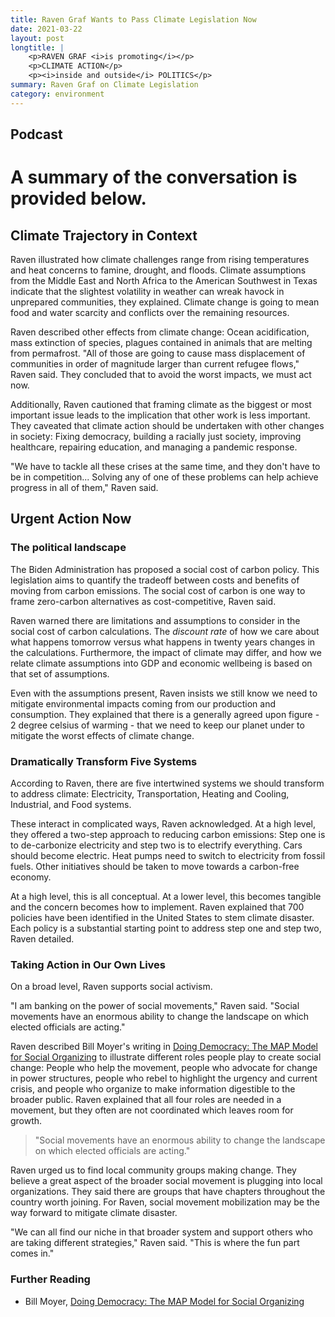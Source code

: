 ```yaml
---
title: Raven Graf Wants to Pass Climate Legislation Now
date: 2021-03-22
layout: post
longtitle: |
    <p>RAVEN GRAF <i>is promoting</i></p>
    <p>CLIMATE ACTION</p>
    <p><i>inside and outside</i> POLITICS</p>
summary: Raven Graf on Climate Legislation
category: environment
---
```


## Podcast
<div id="buzzsprout-player-8644724"></div>
<script src="https://www.buzzsprout.com/1795888/8644724-1-raven-graf-wants-to-pass-climate-legislation-now.js?container_id=buzzsprout-player-8644724&player=small" type="text/javascript" charset="utf-8"></script>

# A summary of the conversation is provided below.

## Climate Trajectory in Context
Raven illustrated how climate challenges range from rising temperatures and heat concerns to famine, drought, and floods. Climate assumptions from the Middle East and North Africa to the American Southwest in Texas indicate that the slightest volatility in weather can wreak havock in unprepared communities, they explained. Climate change is going to mean food and water scarcity and conflicts over the remaining resources.

Raven described other effects from climate change: Ocean acidification, mass extinction of species, plagues contained in animals that are melting from permafrost. "All of those are going to cause mass displacement of communities in order of magnitude larger than current refugee flows," Raven said. They concluded that to avoid the worst impacts, we must act now.

Additionally, Raven cautioned that framing climate as the biggest or most important issue leads to the implication that other work is less important. They caveated that climate action should be undertaken with other changes in society: Fixing democracy, building a racially just society, improving healthcare, repairing education, and managing a pandemic response.

"We have to tackle all these crises at the same time, and they don't have to be in competition... Solving any of one of these problems can help achieve progress in all of them," Raven said.

## Urgent Action Now
### The political landscape
The Biden Administration has proposed a social cost of carbon policy. This legislation aims to quantify the tradeoff between costs and benefits of moving from carbon emissions. The social cost of carbon is one way to frame zero-carbon alternatives as cost-competitive, Raven said.

Raven warned there are limitations and assumptions to consider in the social cost of carbon calculations. The <i>discount rate</i> of how we care about what happens tomorrow versus what happens in twenty years changes in the calculations. Furthermore, the impact of climate may differ, and how we relate climate assumptions into GDP and economic wellbeing is based on that set of assumptions.

Even with the assumptions present, Raven insists we still know we need to mitigate environmental impacts coming from our production and consumption. They explained that there is a generally agreed upon figure - 2 degree celsius of warming - that we need to keep our planet under to mitigate the worst effects of climate change.

### Dramatically Transform Five Systems
According to Raven, there are five intertwined systems we should transform to address climate: Electricity, Transportation, Heating and Cooling, Industrial, and Food systems.

These interact in complicated ways, Raven acknowledged. At a high level, they offered a two-step approach to reducing carbon emissions: Step one is to de-carbonize electricity and step two is to electrify everything. Cars should become electric. Heat pumps need to switch to electricity from fossil fuels. Other initiatives should be taken to move towards a carbon-free economy.

At a high level, this is all conceptual. At a lower level, this becomes tangible and the concern becomes how to implement. Raven explained that 700 policies have been identified in the United States to stem climate disaster. Each policy is a substantial starting point to address step one and step two, Raven detailed.

### Taking Action in Our Own Lives
On a broad level, Raven supports social activism.

"I am banking on the power of social movements," Raven said. "Social movements have an enormous ability to change the landscape on which elected officials are acting."

Raven described Bill Moyer's writing in [Doing Democracy: The MAP Model for Social Organizing](https://www.amazon.com/Doing-Democracy-Organizing-Social-Movements/dp/0865714185/ref=asc_df_0865714185/?tag=hyprod-20&linkCode=df0&hvadid=312021238077&hvpos=&hvnetw=g&hvrand=4890988665961560017&hvpone=&hvptwo=&hvqmt=&hvdev=c&hvdvcmdl=&hvlocint=&hvlocphy=9026089&hvtargid=pla-569580675720&psc=1) to illustrate different roles people play to create social change: People who help the movement, people who advocate for change in power structures, people who rebel to highlight the urgency and current crisis, and people who organize to make information digestible to the broader public. Raven explained that all four roles are needed in a movement, but they often are not coordinated which leaves room for growth.

> "Social movements have an enormous ability to change the landscape on which elected officials are acting."

Raven urged us to find local community groups making change. They believe a great aspect of the broader social movement is plugging into local organizations. They said there are groups that have chapters throughout the country worth joining. For Raven, social movement mobilization may be the way forward to mitigate climate disaster.

"We can all find our niche in that broader system and support others who are taking different strategies," Raven said. "This is where the fun part comes in."

### Further Reading
- Bill Moyer, [Doing Democracy: The MAP Model for Social Organizing](https://www.amazon.com/Doing-Democracy-Organizing-Social-Movements/dp/0865714185/ref=asc_df_0865714185/?tag=hyprod-20&linkCode=df0&hvadid=312021238077&hvpos=&hvnetw=g&hvrand=4890988665961560017&hvpone=&hvptwo=&hvqmt=&hvdev=c&hvdvcmdl=&hvlocint=&hvlocphy=9026089&hvtargid=pla-569580675720&psc=1)